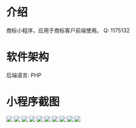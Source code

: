# 介绍
商标小程序，应用于商标客户前端使用。
Q: 1175132

# 软件架构
后端语言: PHP

# 小程序截图
![](https://github.com/cyobason/wechat-trademark/blob/main/%E6%88%AA%E5%9B%BE/1.jpeg)
![](https://github.com/cyobason/wechat-trademark/blob/main/%E6%88%AA%E5%9B%BE/2.jpeg)
![](https://github.com/cyobason/wechat-trademark/blob/main/%E6%88%AA%E5%9B%BE/3.jpeg)
![](https://github.com/cyobason/wechat-trademark/blob/main/%E6%88%AA%E5%9B%BE/4.jpeg)
![](https://github.com/cyobason/wechat-trademark/blob/main/%E6%88%AA%E5%9B%BE/5.jpeg)
![](https://github.com/cyobason/wechat-trademark/blob/main/%E6%88%AA%E5%9B%BE/6.jpeg)
![](https://github.com/cyobason/wechat-trademark/blob/main/%E6%88%AA%E5%9B%BE/7.jpeg)
![](https://github.com/cyobason/wechat-trademark/blob/main/%E6%88%AA%E5%9B%BE/8.jpeg)
![](https://github.com/cyobason/wechat-trademark/blob/main/%E6%88%AA%E5%9B%BE/9.jpeg)
![](https://github.com/cyobason/wechat-trademark/blob/main/%E6%88%AA%E5%9B%BE/10.jpeg)

